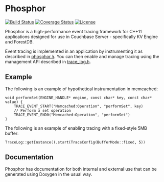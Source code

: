 # Phosphor

[![Build Status](https://travis-ci.org/couchbaselabs/phosphor.svg?branch=master)](https://travis-ci.org/couchbaselabs/phosphor)
[![Coverage Status](https://coveralls.io/repos/github/couchbaselabs/phosphor/badge.svg?branch=master)](https://coveralls.io/github/couchbaselabs/phosphor?branch=master)
[![License](https://img.shields.io/github/license/couchbaselabs/phosphor.svg)](LICENSE)

Phosphor is a high-performance event tracing framework for C++11 applications
designed for use in Couchbase Server - specifically KV Engine and ForestDB.

Event tracing is implemented in an application by instrumenting it as
described in [phosphor.h](include/phosphor/phosphor.h). You can then enable
and manage tracing using the management API described in
[trace_log.h](include/phosphor/trace_log.h).

## Example
The following is an example of hypothetical instrumentation in memcached:

    void performSet(ENGINE_HANDLE* engine, const char* key, const char* value) {
        TRACE_EVENT_START("Memcached:Operation", "performSet", key)
        // Perform a set operation
        TRACE_EVENT_END0("Memcached:Operation", "performSet")
    }

The following is an example of enabling tracing with a fixed-style 5MB buffer:


    TraceLog::getInstance().start(TraceConfig(BufferMode::fixed, 5))
    
    
## Documentation

Phosphor has documentation for both internal and external use that can be
generated using Doxygen in the usual way.
